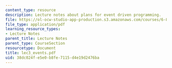 ```yaml
---
content_type: resource
description: Lecture notes about plans for event driven programming.
file: https://ol-ocw-studio-app-production.s3.amazonaws.com/courses/6-824-distributed-computer-systems-engineering-spring-2006/38dc024fe5e0b8fe7115d4e19d2476ba_lec3_events.pdf
file_type: application/pdf
learning_resource_types:
- Lecture Notes
parent_title: Lecture Notes
parent_type: CourseSection
resourcetype: Document
title: lec3_events.pdf
uid: 38dc024f-e5e0-b8fe-7115-d4e19d2476ba
---
```

